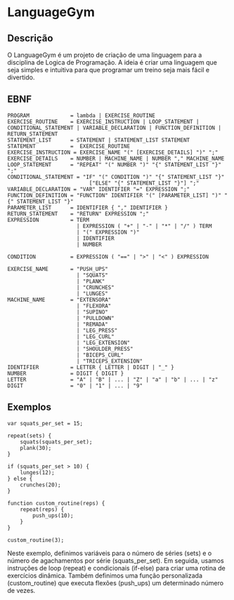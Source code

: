 # LanguageGym

## Descrição
O LanguageGym é um projeto de criação de uma linguagem para a disciplina de Logica de Programação. A ideia é criar uma linguagem que seja simples e intuitiva para que programar um treino seja mais fácil e divertido.


## EBNF
```
PROGRAM             = lambda | EXERCISE_ROUTINE 
EXERCISE_ROUTINE    = EXERCISE_INSTRUCTION | LOOP_STATEMENT | CONDITIONAL_STATEMENT | VARIABLE_DECLARATION | FUNCTION_DEFINITION | RETURN_STATEMENT 
STATEMENT_LIST      = STATEMENT | STATEMENT_LIST STATEMENT
STATEMENT           =  EXERCISE_ROUTINE 
EXERCISE_INSTRUCTION = EXERCISE_NAME "(" [EXERCISE_DETAILS] ")" ";"
EXERCISE_DETAILS    = NUMBER | MACHINE_NAME | NUMBER "," MACHINE_NAME
LOOP_STATEMENT      = "REPEAT" "(" NUMBER ")" "{" STATEMENT_LIST "}" ";"
CONDITIONAL_STATEMENT = "IF" "(" CONDITION ")" "{" STATEMENT_LIST "}"
                          ["ELSE" "{" STATEMENT_LIST "}"] ";"
VARIABLE_DECLARATION = "VAR" IDENTIFIER "=" EXPRESSION ";"
FUNCTION_DEFINITION = "FUNCTION" IDENTIFIER "(" [PARAMETER_LIST] ")" "{" STATEMENT_LIST "}"
PARAMETER_LIST      = IDENTIFIER { "," IDENTIFIER }
RETURN_STATEMENT    = "RETURN" EXPRESSION ";"
EXPRESSION          = TERM
                      | EXPRESSION ( "+" | "-" | "*" | "/" ) TERM
                      | "(" EXPRESSION ")"
                      | IDENTIFIER
                      | NUMBER

CONDITION           = EXPRESSION ( "==" | ">" | "<" ) EXPRESSION

EXERCISE_NAME       = "PUSH_UPS"
                      | "SQUATS"
                      | "PLANK"
                      | "CRUNCHES"
                      | "LUNGES"
MACHINE_NAME        = "EXTENSORA"
                      | "FLEXORA"
                      | "SUPINO"
                      | "PULLDOWN"
                      | "REMADA"
                      | "LEG_PRESS"
                      | "LEG_CURL"
                      | "LEG_EXTENSION"
                      | "SHOULDER_PRESS"
                      | "BICEPS_CURL"
                      | "TRICEPS_EXTENSION"
IDENTIFIER          = LETTER { LETTER | DIGIT | "_" }
NUMBER              = DIGIT { DIGIT }
LETTER              = "A" | "B" | ... | "Z" | "a" | "b" | ... | "z"
DIGIT               = "0" | "1" | ... | "9"

```

## Exemplos
```var sets = 3;
var squats_per_set = 15;

repeat(sets) {
    squats(squats_per_set);
    plank(30);
}

if (squats_per_set > 10) {
    lunges(12);
} else {
    crunches(20);
}

function custom_routine(reps) {
    repeat(reps) {
        push_ups(10);
    }
}

custom_routine(3);
```


Neste exemplo, definimos variáveis para o número de séries (sets) e o número de agachamentos por série (squats_per_set). Em seguida, usamos instruções de loop (repeat) e condicionais (if-else) para criar uma rotina de exercícios dinâmica. Também definimos uma função personalizada (custom_routine) que executa flexões (push_ups) um determinado número de vezes.

